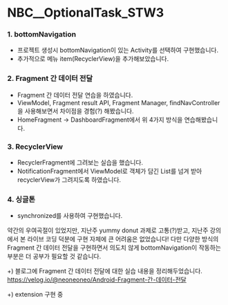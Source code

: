 # NBC__OptionalTask_STW3

### 1. bottomNavigation
- 프로젝트 생성시 bottomNavigation이 있는 Activity를 선택하여 구현했습니다.
- 추가적으로 메뉴 item(RecyclerView)을 추가해보았습니다.

### 2. Fragment 간 데이터 전달
- Fragment 간 데이터 전달 연습을 하였습니다.
- ViewModel, Fragment result API, Fragment Manager, findNavController을 사용해보면서 차이점을 경험(?) 해봤습니다.
- HomeFragment -> DashboardFragment에서 위 4가지 방식을 연습해봤습니다.

### 3. RecyclerView
- RecyclerFragment에 그려보는 실습을 했습니다.
- NotificationFragment에서 ViewModel로 객체가 담긴 List를 넘겨 받아 recyclerView가 그려지도록 하였습니다.

### 4. 싱글톤
- synchronized를 사용하여 구현했습니다.

약간의 우여곡절이 있었지만,
지난주 yummy donut 과제로 고통(?)받고, 지난주 강의에서 본 라이브 코딩 덕분에 구현 자체에 큰 어려움은 없었습니다!
다만 다양한 방식의 Fragment 간 데이터 전달을 구현하면서 의도치 않게 bottomNavigation이 작동하는 부분은 더 공부가 필요할 것 같습니다.

+)
블로그에 Fragment 간 데이터 전달에 대한 실습 내용을 정리해두었습니다.
https://velog.io/@neoneoneo/Android-Fragment-간-데이터-전달

+) extension 구현 중